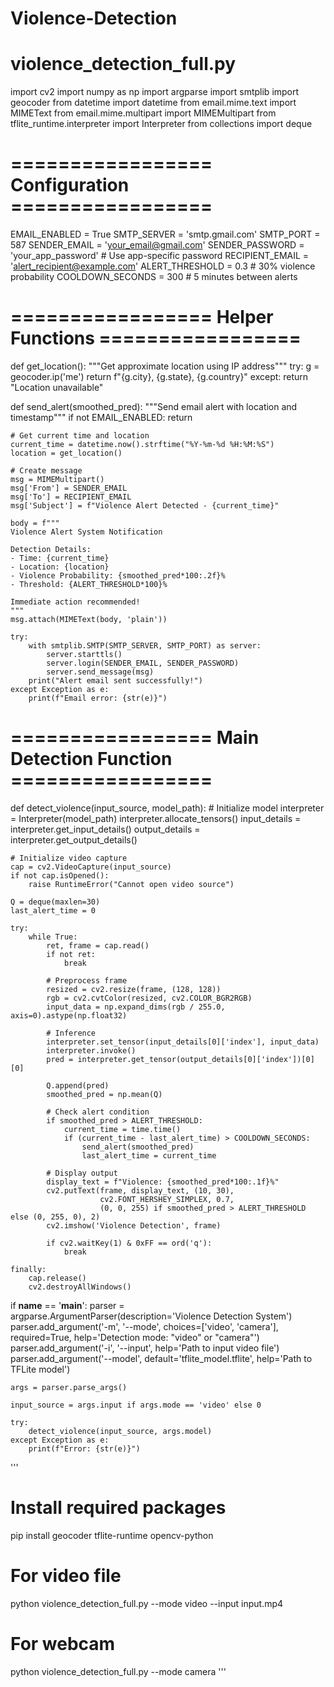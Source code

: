 # Violence-Detection
# violence_detection_full.py
import cv2
import numpy as np
import argparse
import smtplib
import geocoder
from datetime import datetime
from email.mime.text import MIMEText
from email.mime.multipart import MIMEMultipart
from tflite_runtime.interpreter import Interpreter
from collections import deque

# ================= Configuration =================
EMAIL_ENABLED = True
SMTP_SERVER = 'smtp.gmail.com'
SMTP_PORT = 587
SENDER_EMAIL = 'your_email@gmail.com'
SENDER_PASSWORD = 'your_app_password'  # Use app-specific password
RECIPIENT_EMAIL = 'alert_recipient@example.com'
ALERT_THRESHOLD = 0.3  # 30% violence probability
COOLDOWN_SECONDS = 300  # 5 minutes between alerts

# ================= Helper Functions =================
def get_location():
    """Get approximate location using IP address"""
    try:
        g = geocoder.ip('me')
        return f"{g.city}, {g.state}, {g.country}"
    except:
        return "Location unavailable"

def send_alert(smoothed_pred):
    """Send email alert with location and timestamp"""
    if not EMAIL_ENABLED:
        return

    # Get current time and location
    current_time = datetime.now().strftime("%Y-%m-%d %H:%M:%S")
    location = get_location()

    # Create message
    msg = MIMEMultipart()
    msg['From'] = SENDER_EMAIL
    msg['To'] = RECIPIENT_EMAIL
    msg['Subject'] = f"Violence Alert Detected - {current_time}"
    
    body = f"""
    Violence Alert System Notification
    
    Detection Details:
    - Time: {current_time}
    - Location: {location}
    - Violence Probability: {smoothed_pred*100:.2f}%
    - Threshold: {ALERT_THRESHOLD*100}%
    
    Immediate action recommended!
    """
    msg.attach(MIMEText(body, 'plain'))

    try:
        with smtplib.SMTP(SMTP_SERVER, SMTP_PORT) as server:
            server.starttls()
            server.login(SENDER_EMAIL, SENDER_PASSWORD)
            server.send_message(msg)
        print("Alert email sent successfully!")
    except Exception as e:
        print(f"Email error: {str(e)}")

# ================= Main Detection Function =================
def detect_violence(input_source, model_path):
    # Initialize model
    interpreter = Interpreter(model_path)
    interpreter.allocate_tensors()
    input_details = interpreter.get_input_details()
    output_details = interpreter.get_output_details()

    # Initialize video capture
    cap = cv2.VideoCapture(input_source)
    if not cap.isOpened():
        raise RuntimeError("Cannot open video source")

    Q = deque(maxlen=30)
    last_alert_time = 0

    try:
        while True:
            ret, frame = cap.read()
            if not ret:
                break

            # Preprocess frame
            resized = cv2.resize(frame, (128, 128))
            rgb = cv2.cvtColor(resized, cv2.COLOR_BGR2RGB)
            input_data = np.expand_dims(rgb / 255.0, axis=0).astype(np.float32)

            # Inference
            interpreter.set_tensor(input_details[0]['index'], input_data)
            interpreter.invoke()
            pred = interpreter.get_tensor(output_details[0]['index'])[0][0]
            
            Q.append(pred)
            smoothed_pred = np.mean(Q)

            # Check alert condition
            if smoothed_pred > ALERT_THRESHOLD:
                current_time = time.time()
                if (current_time - last_alert_time) > COOLDOWN_SECONDS:
                    send_alert(smoothed_pred)
                    last_alert_time = current_time

            # Display output
            display_text = f"Violence: {smoothed_pred*100:.1f}%"
            cv2.putText(frame, display_text, (10, 30), 
                        cv2.FONT_HERSHEY_SIMPLEX, 0.7,
                        (0, 0, 255) if smoothed_pred > ALERT_THRESHOLD else (0, 255, 0), 2)
            cv2.imshow('Violence Detection', frame)

            if cv2.waitKey(1) & 0xFF == ord('q'):
                break

    finally:
        cap.release()
        cv2.destroyAllWindows()

if __name__ == '__main__':
    parser = argparse.ArgumentParser(description='Violence Detection System')
    parser.add_argument('-m', '--mode', choices=['video', 'camera'], required=True,
                       help='Detection mode: "video" or "camera"')
    parser.add_argument('-i', '--input', help='Path to input video file')
    parser.add_argument('--model', default='tflite_model.tflite', help='Path to TFLite model')
    
    args = parser.parse_args()

    input_source = args.input if args.mode == 'video' else 0
    
    try:
        detect_violence(input_source, args.model)
    except Exception as e:
        print(f"Error: {str(e)}")


'''
# Install required packages
pip install geocoder tflite-runtime opencv-python

# For video file
python violence_detection_full.py --mode video --input input.mp4

# For webcam
python violence_detection_full.py --mode camera
'''

